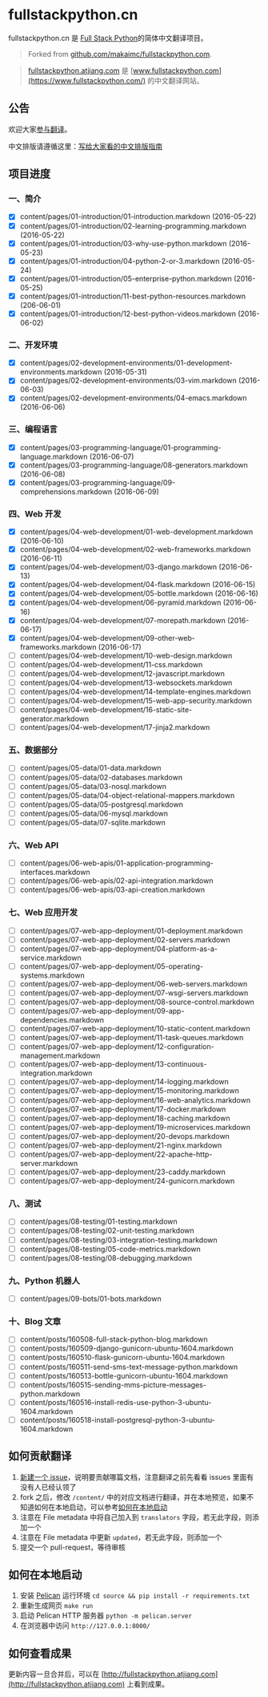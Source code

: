 fullstackpython.cn
==================

fullstackpython.cn 是 [Full Stack Python](https://www.fullstackpython.com/)的简体中文翻译项目。

> Forked from [github.com/makaimc/fullstackpython.com](https://github.com/makaimc/fullstackpython.com).

> [fullstackpython.atjiang.com](http://fullstackpython.atjiang.com) 是 [www.fullstackpython.com](https://www.fullstackpython.com/) 的中文翻译网站。


## 公告

欢迎大家[参与翻译](https://github.com/haiiiiiyun/fullstackpython.cn#如何贡献翻译)。

中文排版请遵循这里：[写给大家看的中文排版指南](http://zhuanlan.zhihu.com/p/20506092)

## 项目进度

### 一、简介

- [x] content/pages/01-introduction/01-introduction.markdown (2016-05-22)
- [x] content/pages/01-introduction/02-learning-programming.markdown (2016-05-22)
- [x] content/pages/01-introduction/03-why-use-python.markdown (2016-05-23)
- [x] content/pages/01-introduction/04-python-2-or-3.markdown (2016-05-24)
- [x] content/pages/01-introduction/05-enterprise-python.markdown (2016-05-25)
- [x] content/pages/01-introduction/11-best-python-resources.markdown (206-06-01)
- [x] content/pages/01-introduction/12-best-python-videos.markdown (2016-06-02)

### 二、开发环境

- [x] content/pages/02-development-environments/01-development-environments.markdown (2016-05-31)
- [x] content/pages/02-development-environments/03-vim.markdown (2016-06-03)
- [x] content/pages/02-development-environments/04-emacs.markdown (2016-06-06)

### 三、编程语言

- [x] content/pages/03-programming-language/01-programming-language.markdown (2016-06-07)
- [x] content/pages/03-programming-language/08-generators.markdown (2016-06-08)
- [x] content/pages/03-programming-language/09-comprehensions.markdown (2016-06-09)

### 四、Web 开发

- [x] content/pages/04-web-development/01-web-development.markdown (2016-06-10)
- [x] content/pages/04-web-development/02-web-frameworks.markdown (2016-06-11)
- [x] content/pages/04-web-development/03-django.markdown (2016-06-13)
- [x] content/pages/04-web-development/04-flask.markdown (2016-06-15)
- [x] content/pages/04-web-development/05-bottle.markdown (2016-06-16)
- [x] content/pages/04-web-development/06-pyramid.markdown (2016-06-16)
- [x] content/pages/04-web-development/07-morepath.markdown (2016-06-17)
- [x] content/pages/04-web-development/09-other-web-frameworks.markdown (2016-06-17)
- [ ] content/pages/04-web-development/10-web-design.markdown
- [ ] content/pages/04-web-development/11-css.markdown
- [ ] content/pages/04-web-development/12-javascript.markdown
- [ ] content/pages/04-web-development/13-websockets.markdown
- [ ] content/pages/04-web-development/14-template-engines.markdown
- [ ] content/pages/04-web-development/15-web-app-security.markdown
- [ ] content/pages/04-web-development/16-static-site-generator.markdown
- [ ] content/pages/04-web-development/17-jinja2.markdown

### 五、数据部分

- [ ] content/pages/05-data/01-data.markdown
- [ ] content/pages/05-data/02-databases.markdown
- [ ] content/pages/05-data/03-nosql.markdown
- [ ] content/pages/05-data/04-object-relational-mappers.markdown
- [ ] content/pages/05-data/05-postgresql.markdown
- [ ] content/pages/05-data/06-mysql.markdown
- [ ] content/pages/05-data/07-sqlite.markdown

### 六、Web API

- [ ] content/pages/06-web-apis/01-application-programming-interfaces.markdown
- [ ] content/pages/06-web-apis/02-api-integration.markdown
- [ ] content/pages/06-web-apis/03-api-creation.markdown

### 七、Web 应用开发

- [ ] content/pages/07-web-app-deployment/01-deployment.markdown
- [ ] content/pages/07-web-app-deployment/02-servers.markdown
- [ ] content/pages/07-web-app-deployment/04-platform-as-a-service.markdown
- [ ] content/pages/07-web-app-deployment/05-operating-systems.markdown
- [ ] content/pages/07-web-app-deployment/06-web-servers.markdown
- [ ] content/pages/07-web-app-deployment/07-wsgi-servers.markdown
- [ ] content/pages/07-web-app-deployment/08-source-control.markdown
- [ ] content/pages/07-web-app-deployment/09-app-dependencies.markdown
- [ ] content/pages/07-web-app-deployment/10-static-content.markdown
- [ ] content/pages/07-web-app-deployment/11-task-queues.markdown
- [ ] content/pages/07-web-app-deployment/12-configuration-management.markdown
- [ ] content/pages/07-web-app-deployment/13-continuous-integration.markdown
- [ ] content/pages/07-web-app-deployment/14-logging.markdown
- [ ] content/pages/07-web-app-deployment/15-monitoring.markdown
- [ ] content/pages/07-web-app-deployment/16-web-analytics.markdown
- [ ] content/pages/07-web-app-deployment/17-docker.markdown
- [ ] content/pages/07-web-app-deployment/18-caching.markdown
- [ ] content/pages/07-web-app-deployment/19-microservices.markdown
- [ ] content/pages/07-web-app-deployment/20-devops.markdown
- [ ] content/pages/07-web-app-deployment/21-nginx.markdown
- [ ] content/pages/07-web-app-deployment/22-apache-http-server.markdown
- [ ] content/pages/07-web-app-deployment/23-caddy.markdown
- [ ] content/pages/07-web-app-deployment/24-gunicorn.markdown

### 八、测试

- [ ] content/pages/08-testing/01-testing.markdown
- [ ] content/pages/08-testing/02-unit-testing.markdown
- [ ] content/pages/08-testing/03-integration-testing.markdown
- [ ] content/pages/08-testing/05-code-metrics.markdown
- [ ] content/pages/08-testing/08-debugging.markdown

### 九、Python 机器人

- [ ] content/pages/09-bots/01-bots.markdown

### 十、Blog 文章

- [ ] content/posts/160508-full-stack-python-blog.markdown
- [ ] content/posts/160509-django-gunicorn-ubuntu-1604.markdown
- [ ] content/posts/160510-flask-gunicorn-ubuntu-1604.markdown
- [ ] content/posts/160511-send-sms-text-message-python.markdown
- [ ] content/posts/160513-bottle-gunicorn-ubuntu-1604.markdown
- [ ] content/posts/160515-sending-mms-picture-messages-python.markdown
- [ ] content/posts/160516-install-redis-use-python-3-ubuntu-1604.markdown
- [ ] content/posts/160518-install-postgresql-python-3-ubuntu-1604.markdown

## 如何贡献翻译

1. [新建一个 issue](https://github.com/haiiiiiyun/fullstackpython.cn/issues/new)，说明要贡献哪篇文档，注意翻译之前先看看 issues 里面有没有人已经认领了
2. fork 之后，修改 `/content/` 中的对应文档进行翻译，并在本地预览，如果不知道如何在本地启动，可以参考[如何在本地启动](https://github.com/haiiiiiyun/fullstackpython.cn#如何在本地启动)
3. 注意在 File metadata 中将自己加入到 `translators` 字段，若无此字段，则添加一个
4. 注意在 File metadata 中更新 `updated`，若无此字段，则添加一个
5. 提交一个 pull-request，等待审核

## 如何在本地启动

1. 安装 [Pelican](http://docs.getpelican.com/en/3.6.3/install.html) 运行环境 `cd source && pip install -r requirements.txt`
2. 重新生成网页 `make run`
3. 启动 Pelican HTTP 服务器 `python -m pelican.server`
4. 在浏览器中访问 `http://127.0.0.1:8000/`

## 如何查看成果

更新内容一旦合并后，可以在 [http://fullstackpython.atjiang.com](http://fullstackpython.atjiang.com) 上看到成果。
